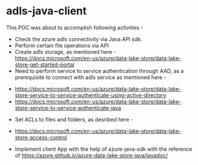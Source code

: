 # adls-java-client

This POC was about to accomplish following activities -

* Check the azure adls connectivity via Java API sdk.
*  Perform certain file operations via API
* Create adls storage, as mentioned here -
https://docs.microsoft.com/en-us/azure/data-lake-store/data-lake-store-get-started-portal
*  Need to perform service to service authentication through AAD, as a prerequisite to connect with adls service as mentioned here -
- https://docs.microsoft.com/en-us/azure/data-lake-store/data-lake-store-service-to-service-authenticate-using-active-directory
- https://docs.microsoft.com/en-us/azure/data-lake-store/data-lake-store-service-to-service-authenticate-java
* Set ACLs to files and folders, as desribed here -
- https://docs.microsoft.com/en-us/azure/data-lake-store/data-lake-store-access-control
* Implement client App with the help of azure-java-sdk with the reference of https://azure.github.io/azure-data-lake-store-java/javadoc/




